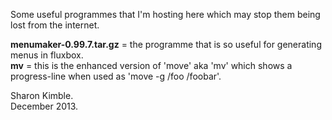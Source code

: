 Some useful programmes that I'm hosting here which may stop them being lost from the internet.

**menumaker-0.99.7.tar.gz** = the programme that is so useful for generating menus in fluxbox.  
**mv** = this is the enhanced version of 'move' aka 'mv' which shows a progress-line when used as 'move -g /foo /foobar'.  

Sharon Kimble.  
December 2013.
